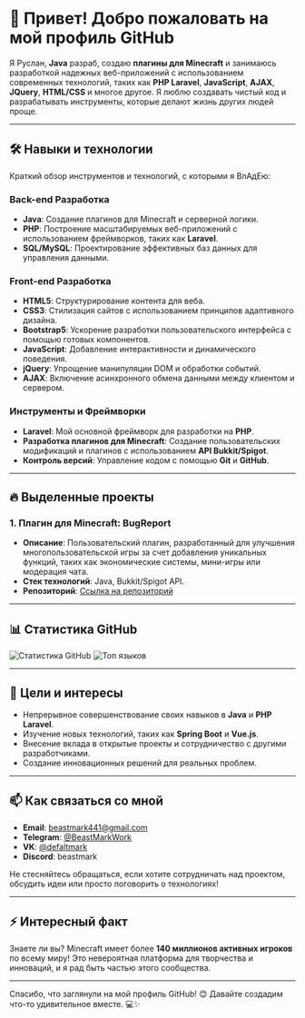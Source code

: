 # 🌟 Привет! Добро пожаловать на мой профиль GitHub

Я Руслан, **Java** разраб, создаю **плагины для Minecraft** и занимаюсь разработкой надежных веб-приложений с использованием современных технологий, таких как **PHP Laravel**, **JavaScript**, **AJAX**, **JQuery**, **HTML/CSS** и многое другое. 
Я люблю создавать чистый код и разрабатывать инструменты, которые делают жизнь других людей проще.

---

## 🛠️ Навыки и технологии

Краткий обзор инструментов и технологий, с которыми я ВлАдЕю:

### Back-end Разработка
- **Java**: Создание плагинов для Minecraft и серверной логики.
- **PHP**: Построение масштабируемых веб-приложений с использованием фреймворков, таких как **Laravel**.
- **SQL/MySQL**: Проектирование эффективных баз данных для управления данными.

### Front-end Разработка
- **HTML5**: Структурирование контента для веба.
- **CSS3**: Стилизация сайтов с использованием принципов адаптивного дизайна.
- **Bootstrap5**: Ускорение разработки пользовательского интерфейса с помощью готовых компонентов.
- **JavaScript**: Добавление интерактивности и динамического поведения.
- **jQuery**: Упрощение манипуляции DOM и обработки событий.
- **AJAX**: Включение асинхронного обмена данными между клиентом и сервером.

### Инструменты и Фреймворки
- **Laravel**: Мой основной фреймворк для разработки на **PHP**.
- **Разработка плагинов для Minecraft**: Создание пользовательских модификаций и плагинов с использованием **API Bukkit/Spigot**.
- **Контроль версий**: Управление кодом с помощью **Git** и **GitHub**.

---

## 🔥 Выделенные проекты

### 1. **Плагин для Minecraft: BugReport**
   - **Описание**: Пользовательский плагин, разработанный для улучшения многопользовательской игры за счет добавления уникальных функций, таких как экономические системы, мини-игры или модерация чата.
   - **Стек технологий**: Java, Bukkit/Spigot API.
   - **Репозиторий**: [Ссылка на репозиторий](https://github.com/beastmark441/bugreport)

---

## 📊 Статистика GitHub

![Статистика GitHub](https://github-readme-stats.vercel.app/api?username=beastmark441&show_icons=true&theme=radical)
![Топ языков](https://github-readme-stats.vercel.app/api/top-langs/?username=beastmark441&layout=compact&theme=radical)

---

## 🎯 Цели и интересы

- Непрерывное совершенствование своих навыков в **Java** и **PHP Laravel**.
- Изучение новых технологий, таких как **Spring Boot** и **Vue.js**.
- Внесение вклада в открытые проекты и сотрудничество с другими разработчиками.
- Создание инновационных решений для реальных проблем.

---

## 📫 Как связаться со мной

- **Email**: [beastmark441@gmail.com](mailto:beastmark441@gmail.com)
- **Telegram**: [@BeastMarkWork](https://t.me/@beastmarkwork/)
- **VK**: [@defaltmark](https://vk.me/defaltmark)
- **Discord**: beastmark

Не стесняйтесь обращаться, если хотите сотрудничать над проектом, обсудить идеи или просто поговорить о технологиях!

---

## ⚡ Интересный факт

Знаете ли вы? Minecraft имеет более **140 миллионов активных игроков** по всему миру! Это невероятная платформа для творчества и инноваций, и я рад быть частью этого сообщества.

---

Спасибо, что заглянули на мой профиль GitHub! 😊 Давайте создадим что-то удивительное вместе. 💻✨
